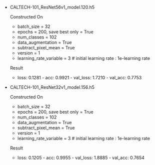 * CALTECH-101_ResNet56v1_model.120.h5

   Constructed On
    * batch_size = 32  
    * epochs = 200, save best only = True  
    * num_classes = 102  
    * data_augmentation = True  
    * subtract_pixel_mean = True  
    * version = 1  
    * learning_rate_variable = 3 # initial learning rate : 1e-learning rate

   Result 
     * loss: 0.1281 - acc: 0.9921 - val_loss: 1.7210 - val_acc: 0.7753


* CALTECH-101_ResNet32v1_model.156.h5

   Constructed On
    * batch_size = 32  
    * epochs = 200, save best only = True  
    * num_classes = 102  
    * data_augmentation = True  
    * subtract_pixel_mean = True  
    * version = 1  
    * learning_rate_variable = 3 # initial learning rate : 1e-learning rate

   Result 
     * loss: 0.1205 - acc: 0.9955 - val_loss: 1.8885 - val_acc: 0.7654
